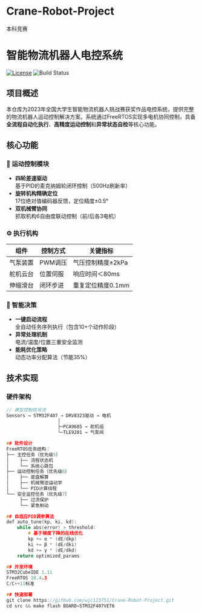 # Crane-Robot-Project
本科竞赛
# 智能物流机器人电控系统

[![License](https://img.shields.io/badge/License-MIT-blue.svg)](LICENSE)
![Build Status](https://img.shields.io/badge/Platform-STM32F4-yellowgreen)

## 项目概述
本仓库为2023年全国大学生智能物流机器人挑战赛获奖作品电控系统，提供完整的物流机器人运动控制解决方案。系统通过FreeRTOS实现多电机协同控制，具备**全流程自动化执行**、**高精度运动控制**和**异常状态自检**等核心功能。

## 核心功能
### 🚀 运动控制模块
- **四轮差速驱动**  
  基于PID的麦克纳姆轮闭环控制（500Hz刷新率）
- **旋转机构精确定位**  
  17位绝对值编码器反馈，定位精度±0.5°
- **双机械臂协同**  
  抓取机构6自由度联动控制（前/后各3电机）

### ⚙️ 执行机构
| 组件            | 控制方式       | 关键指标                  |
|-----------------|--------------|-------------------------|
| 气泵装置         | PWM调压      | 气压控制精度±2kPa        |
| 舵机云台         | 位置伺服      | 响应时间＜80ms          |
| 伸缩滑台         | 闭环步进      | 重复定位精度0.1mm       |

### 🧠 智能决策
- **一键启动流程**  
  全自动任务序列执行（包含10+个动作阶段）
- **异常处理机制**  
  电流/温度/位置三重安全监测
- **能耗优化策略**  
  动态功率分配算法（节能35%）

## 技术实现
### 硬件架构
```c
// 典型控制信号流
Sensors → STM32F407 → DRV8323驱动 → 电机
                   │
                   ├─PCA9685 → 舵机组
                   └─TLE9201 → 气泵阀

## 软件设计
FreeRTOS任务结构：
├── 主控任务（优先级5）
│    ├── 流程状态机
│    └── 系统心跳包
├── 运动控制任务（优先级6）
│    ├── 底盘解算
│    ├── 机械臂逆运动学
│    └── PID计算线程  
└── 安全监控任务（优先级7）
     ├── 过流保护
     └── 紧急制动

## 自适应PID调参算法​
def auto_tune(kp, ki, kd):
    while abs(error) > threshold:
        # 基于梯度下降的在线优化
        kp += α * (dE/dkp)
        ki += β * (dE/dki) 
        kd += γ * (dE/dkd)
    return optimized_params

## 开发环境
STM32CubeIDE 1.11
FreeRTOS 10.4.3
C/C++11标准

## 快速部署
git clone https://github.com/wjc123751/Crane-Robot-Project.git
cd src && make flash BOARD=STM32F407VET6
